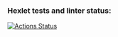 ### Hexlet tests and linter status:
[![Actions Status](https://github.com/Vla2d/frontend-project-lvl3/workflows/hexlet-check/badge.svg)](https://github.com/Vla2d/frontend-project-lvl3/actions)